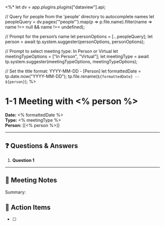<%*
let dv = app.plugins.plugins["dataview"].api;

// Query for people from the 'people' directory to autocomplete names
let peopleQuery = dv.pages('"people"').map(p => p.file.name).filter(name => name !== null && name !== undefined);

// Prompt for the person’s name
let personOptions = [...peopleQuery];
let person = await tp.system.suggester(personOptions, personOptions);

// Prompt to select meeting type: In Person or Virtual
let meetingTypeOptions = ["In Person", "Virtual"];
let meetingType = await tp.system.suggester(meetingTypeOptions, meetingTypeOptions);

// Set the title format: YYYY-MM-DD - [Person]
let formattedDate = tp.date.now("YYYY-MM-DD");
tp.file.rename(`${formattedDate} -- ${person}`);
%>

# 1-1 Meeting with <% person %>

**Date:** <% formattedDate %>  
**Type:** <% meetingType %>  
**Person:** [[<% person %>]]

---
## ❓ Questions & Answers 
1. **Question 1**
---


## 📝 Meeting Notes
Summary:

## 📌 Action Items
- [ ] 
